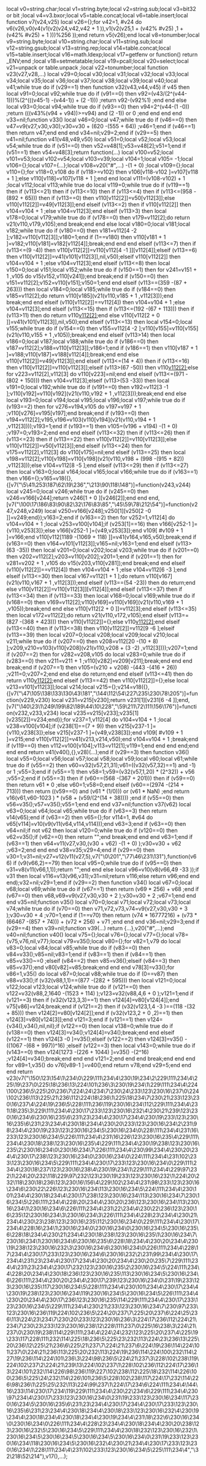 local v0=string.char;local v1=string.byte;local v2=string.sub;local v3=bit32 or bit ;local v4=v3.bxor;local v5=table.concat;local v6=table.insert;local function v7(v24,v25) local v26={};for v42=1, #v24 do v6(v26,v0(v4(v1(v2(v24,v42,v42 + 1 )),v1(v2(v25,1 + (v42% #v25) ,1 + (v42% #v25) + 1 )))%256 ));end return v5(v26);end local v8=tonumber;local v9=string.byte;local v10=string.char;local v11=string.sub;local v12=string.gsub;local v13=string.rep;local v14=table.concat;local v15=table.insert;local v16=math.ldexp;local v17=getfenv or function() return _ENV;end ;local v18=setmetatable;local v19=pcall;local v20=select;local v21=unpack or table.unpack ;local v22=tonumber;local function v23(v27,v28,...) local v29=0;local v30;local v31;local v32;local v33;local v34;local v35;local v36;local v37;local v38;local v39;local v40;local v41;while true do if (v29==1) then function v32(v43,v44,v45) if v45 then local v91=0;local v92;while true do if (v91==0) then v92=(v43/(2^(v44-1)))%(2^(((v45-1) -(v44-1)) + (2 -1))) ;return v92-(v92%1) ;end end else local v93=0;local v94;while true do if (v93==0) then v94=2^(v44-(1 -0)) ;return (((v43%(v94 + v94))>=v94) and (2 -1)) or 0 ;end end end end v33=nil;function v33() local v46=0;local v47;while true do if (v46==0) then v47=v9(v27,v30,v30);v30=v30 + (620 -(555 + 64)) ;v46=1;end if (v46==1) then return v47;end end end v34=nil;v29=2;end if (v29==5) then v41=nil;function v41(v48,v49,v50) local v51=0;local v52;local v53;local v54;while true do if (v51==0) then v52=v48[1];v53=v48[2];v51=1;end if (v51==1) then v54=v48[3];return function(...) local v100=v52;local v101=v53;local v102=v54;local v103=v39;local v104=1;local v105= -1;local v106={};local v107={...};local v108=v20("#",...) -(1 + 0) ;local v109={};local v110={};for v118=0,v108 do if (v118>=v102) then v106[v118-v102 ]=v107[v118 + 1 ];else v110[v118]=v107[v118 + 1 ];end end local v111=(v108-v102) + 1 ;local v112;local v113;while true do local v119=0;while true do if (v119==1) then if (v113<=21) then if (v113<=10) then if (v113<=4) then if (v113<=(958 -(892 + 65))) then if (v113==0) then v110[v112[2]]=v50[v112[3]];else v110[v112[2]]=v49[v112[3]];end elseif (v113<=2) then if v110[v112[2]] then v104=v104 + 1 ;else v104=v112[3];end elseif (v113>3) then local v178=0;local v179;while true do if (v178==0) then v179=v112[2];do return v21(v110,v179,v105);end break;end end else local v180=0;local v181;local v182;while true do if (v180==0) then v181=v112[4 -2 ];v182=v110[v112[3]];v180=1;end if (1==v180) then v110[v181 + 1 ]=v182;v110[v181]=v182[v112[4]];break;end end end elseif (v113<=7) then if (v113<=(9 -4)) then v110[v112[2]]=v110[v112[4 -1 ]][v112[4]];elseif (v113==6) then v110[v112[2]]=v41(v101[v112[3]],nil,v50);elseif v110[v112[2]] then v104=v104 + 1 ;else v104=v112[3];end elseif (v113<=8) then local v150=0;local v151;local v152;while true do if (v150==1) then for v241=v151 + 1 ,v105 do v15(v152,v110[v241]);end break;end if (v150==0) then v151=v112[2];v152=v110[v151];v150=1;end end elseif (v113==(359 -(87 + 263))) then local v184=0;local v185;while true do if (v184==0) then v185=v112[2];do return v110[v185](v21(v110,v185 + 1 ,v112[3]));end break;end end elseif (v110[v112[2]]==v112[4]) then v104=v104 + 1 ;else v104=v112[3];end elseif (v113<=15) then if (v113<=(192 -(67 + 113))) then if (v113>11) then do return v110[v112[2]]();end else v110[v112[2 + 0 ]]=v41(v101[v112[3]],nil,v50);end elseif (v113<=13) then local v154=0;local v155;while true do if (v154==0) then v155=v112[4 -2 ];v110[v155]=v110[v155](v21(v110,v155 + 1 ,v105));break;end end elseif (v113>14) then local v186=0;local v187;local v188;while true do if (v186==0) then v187=v112[2];v188=v110[v112[3]];v186=1;end if (v186==1) then v110[v187 + 1 ]=v188;v110[v187]=v188[v112[4]];break;end end else v110[v112[2]]=v49[v112[3]];end elseif (v113<=(14 + 4)) then if (v113<=16) then v110[v112[2]]=v110[v112[3]];elseif (v113>(67 -50)) then v110[v112[2]]();else for v223=v112[2],v112[3] do v110[v223]=nil;end end elseif (v113<=(971 -(802 + 150))) then v104=v112[3];elseif (v113>(53 -33)) then local v191=0;local v192;while true do if (v191==0) then v192=v112[3 -1 ];v110[v192]=v110[v192](v21(v110,v192 + 1 ,v112[3]));break;end end else local v193=0;local v194;local v195;local v196;local v197;while true do if (v193==2) then for v276=v194,v105 do v197=v197 + 1 ;v110[v276]=v195[v197];end break;end if (v193==0) then v194=v112[2];v195,v196=v103(v110[v194](v21(v110,v194 + 1 ,v112[3])));v193=1;end if (v193==1) then v105=(v196 + v194) -(1 + 0) ;v197=0;v193=2;end end end elseif (v113<=32) then if (v113<=26) then if (v113<=23) then if (v113==22) then v110[v112[2]]=v110[v112[3]];else v110[v112[2]]=v50[v112[3]];end elseif (v113<=24) then for v175=v112[2],v112[3] do v110[v175]=nil;end elseif (v113==25) then local v198=v112[2];v110[v198]=v110[v198](v21(v110,v198 + (998 -(915 + 82)) ,v112[3]));else v104=v112[8 -5 ];end elseif (v113<=29) then if (v113<=27) then local v163=0;local v164;local v165;local v166;while true do if (v163==1) then v166={};v165=v18({},{[v7("\5\41\253\187\62\19\236","\213\90\118\148")]=function(v243,v244) local v245=0;local v246;while true do if (v245==0) then v246=v166[v244];return v246[1 + 0 ][v246[2]];end end end,[v7("\100\17\186\83\90\82\32\176\83\85","\45\59\78\212\54")]=function(v247,v248,v249) local v250=v166[v248];v250[1][v250[2 -0 ]]=v249;end});v163=2;end if (v163==2) then for v252=1,v112[4] do v104=v104 + 1 ;local v253=v100[v104];if (v253[1]==16) then v166[v252-1 ]={v110,v253[3]};else v166[v252-1 ]={v49,v253[3]};end v109[ #v109 + 1 ]=v166;end v110[v112[1189 -(1069 + 118) ]]=v41(v164,v165,v50);break;end if (v163==0) then v164=v101[v112[3]];v165=nil;v163=1;end end elseif (v113>(63 -35)) then local v201=0;local v202;local v203;while true do if (v201==0) then v202=v112[2];v203=v110[v202];v201=1;end if (v201==1) then for v281=v202 + 1 ,v105 do v15(v203,v110[v281]);end break;end end elseif (v110[v112[2]]==v112[4]) then v104=v104 + 1 ;else v104=v112[6 -3 ];end elseif (v113<=30) then local v167=v112[1 + 1 ];do return v110[v167](v21(v110,v167 + 1 ,v112[3]));end elseif (v113==(54 -23)) then do return;end else v110[v112[2]]=v110[v112[3]][v112[4]];end elseif (v113<=37) then if (v113<=34) then if (v113==33) then local v168=0;local v169;while true do if (v168==0) then v169=v112[2];v110[v169]=v110[v169](v21(v110,v169 + 1 ,v105));break;end end else v110[v112[2 + 0 ]]=v112[3];end elseif (v113<=35) then local v172=v112[2];do return v21(v110,v172,v105);end elseif (v113==(827 -(368 + 423))) then v110[v112[2]]={};else v110[v112[2]]();end elseif (v113<=40) then if (v113<=38) then v110[v112[2]]=v112[9 -6 ];elseif (v113==39) then local v207=0;local v208;local v209;local v210;local v211;while true do if (v207==0) then v208=v112[20 -(10 + 8) ];v209,v210=v103(v110[v208](v21(v110,v208 + (3 -2) ,v112[3])));v207=1;end if (v207==2) then for v282=v208,v105 do local v283=0;while true do if (v283==0) then v211=v211 + 1 ;v110[v282]=v209[v211];break;end end end break;end if (v207==1) then v105=(v210 + v208) -(443 -(416 + 26)) ;v211=0;v207=2;end end else do return;end end elseif (v113<=41) then do return v110[v112[2]]();end elseif (v113==42) then v110[v112[2]]={};else local v213=v101[v112[3]];local v214;local v215={};v214=v18({},{[v7("\47\105\138\133\130\43\181","\144\112\54\227\235\230\78\205")]=function(v229,v230) local v231=v215[v230];return v231[1][v231[6 -4 ]];end,[v7("\140\23\1\249\199\82\189\44\10\228","\59\211\72\111\156\176")]=function(v232,v233,v234) local v235=v215[v233];v235[1][v235[2]]=v234;end});for v237=1,v112[4] do v104=v104 + 1 ;local v238=v100[v104];if (v238[1]==(7 + 9)) then v215[v237-1 ]={v110,v238[3]};else v215[v237-1 ]={v49,v238[3]};end v109[ #v109 + 1 ]=v215;end v110[v112[2]]=v41(v213,v214,v50);end v104=v104 + 1 ;break;end if (v119==0) then v112=v100[v104];v113=v112[1];v119=1;end end end end;end end end return v41(v40(),{},v28)(...);end if (v29==3) then function v36() local v55=0;local v56;local v57;local v58;local v59;local v60;local v61;while true do if (v55==2) then v60=v32(v57,21,31);v61=((v32(v57,32)==1) and  -1) or 1 ;v55=3;end if (v55==1) then v58=1;v59=(v32(v57,1,20) * (2^32)) + v56 ;v55=2;end if (v55==3) then if (v60==(568 -(367 + 201))) then if (v59==0) then return v61 * 0 ;else v60=1;v58=0;end elseif (v60==(2974 -(214 + 713))) then return ((v59==0) and (v61 * (1/0))) or (v61 * NaN) ;end return v16(v61,v60-1023 ) * (v58 + (v59/(2^(14 + 38)))) ;end if (v55==0) then v56=v35();v57=v35();v55=1;end end end v37=nil;function v37(v62) local v63=0;local v64;local v65;while true do if (v63==3) then return v14(v65);end if (v63==2) then v65={};for v114=1, #v64 do v65[v114]=v10(v9(v11(v64,v114,v114)));end v63=3;end if (v63==0) then v64=nil;if  not v62 then local v120=0;while true do if (v120==0) then v62=v35();if (v62==0) then return "";end break;end end end v63=1;end if (v63==1) then v64=v11(v27,v30,(v30 + v62) -(1 + 0) );v30=v30 + v62 ;v63=2;end end end v38=v35;v29=4;end if (v29==0) then v30=1;v31=nil;v27=v12(v11(v27,5),v7("\0\201","\77\46\231\131"),function(v66) if (v9(v66,2)==79) then local v95=0;while true do if (v95==0) then v31=v8(v11(v66,1,1));return "";end end else local v96=v10(v8(v66,49 -33 ));if v31 then local v116=v13(v96,v31);v31=nil;return v116;else return v96;end end end);v32=nil;v29=1;end if (v29==2) then function v34() local v67=0;local v68;local v69;while true do if (v67==1) then return (v69 * 256) + v68 ;end if (v67==0) then v68,v69=v9(v27,v30,v30 + 2 );v30=v30 + 2 ;v67=1;end end end v35=nil;function v35() local v70=0;local v71;local v72;local v73;local v74;while true do if (v70==0) then v71,v72,v73,v74=v9(v27,v30,v30 + 3 );v30=v30 + 4 ;v70=1;end if (1==v70) then return (v74 * 16777216) + (v73 * (66467 -(857 + 74))) + (v72 * 256) + v71 ;end end end v36=nil;v29=3;end if (v29==4) then v39=nil;function v39(...) return {...},v20("#",...);end v40=nil;function v40() local v75={};local v76={};local v77={};local v78={v75,v76,nil,v77};local v79=v35();local v80={};for v82=1,v79 do local v83=0;local v84;local v85;while true do if (v83==0) then v84=v33();v85=nil;v83=1;end if (v83==1) then if (v84==1) then v85=v33()~=0 ;elseif (v84==2) then v85=v36();elseif (v84==3) then v85=v37();end v80[v82]=v85;break;end end end v78[3]=v33();for v86=1,v35() do local v87=0;local v88;while true do if (0==v87) then v88=v33();if (v32(v88,1,1)==(877 -(282 + 595))) then local v121=0;local v122;local v123;local v124;while true do if (v121==0) then v122=v32(v88,2,1640 -(1523 + 114) );v123=v32(v88,4,6 + 0 );v121=1;end if (v121==3) then if (v32(v123,3,3)==1) then v124[4]=v80[v124[4]];end v75[v86]=v124;break;end if (v121==2) then if (v32(v123,1,4 -3 )==(118 -(32 + 85))) then v124[2]=v80[v124[2]];end if (v32(v123,2 + 0 ,2)==1) then v124[3]=v80[v124[3]];end v121=3;end if (v121==1) then v124={v34(),v34(),nil,nil};if (v122==0) then local v138=0;while true do if (v138==0) then v124[3]=v34();v124[4]=v34();break;end end elseif (v122==1) then v124[3 -0 ]=v35();elseif (v122==2) then v124[3]=v35() -((1067 -(68 + 997))^16) ;elseif (v122==3) then local v143=0;while true do if (v143==0) then v124[1273 -(226 + 1044) ]=v35() -(2^16) ;v124[4]=v34();break;end end end v121=2;end end end break;end end end for v89=1,v35() do v76[v89-1 ]=v40();end return v78;end v29=5;end end end return v23(v7("\150\123\154\1\234\0\229\111\234\4\230\19\234\2\229\111\234\4\225\19\237\0\225\18\236\13\224\101\236\3\230\19\234\1\229\111\234\4\224\100\236\5\225\20\236\7\224\24\234\7\230\24\233\123\230\16\237\0\224\102\236\113\225\21\236\112\224\18\236\1\225\18\234\7\230\21\233\123\230\16\237\4\224\19\236\5\228\111\236\119\230\16\234\112\229\111\234\4\231\18\235\3\229\111\234\4\230\17\233\123\230\16\232\4\230\21\239\123\230\16\234\6\230\16\235\6\231\23\234\4\230\17\234\4\230\19\233\123\230\16\235\6\231\23\234\4\230\18\234\4\230\20\233\123\230\16\234\2\231\98\234\4\230\19\233\123\230\16\234\5\230\16\234\0\228\111\234\4\231\16\233\123\230\16\234\5\226\111\234\4\231\16\226\123\230\16\235\4\229\111\234\4\230\18\238\123\230\16\235\4\229\111\234\4\230\19\238\123\230\16\235\2\230\16\234\0\230\16\234\7\226\111\234\4\230\99\234\4\230\20\234\4\230\17\238\123\230\16\234\0\230\16\234\0\224\111\234\4\231\102\233\123\230\16\234\5\229\111\234\4\230\17\233\123\230\16\234\0\229\111\234\4\230\18\237\123\230\16\238\4\230\19\234\1\229\111\234\4\229\97\232\1\224\20\232\118\229\97\232\123\230\19\233\123\230\16\232\1\224\20\232\118\230\18\236\123\230\16\156\4\229\102\234\4\231\98\233\123\230\16\234\6\230\22\226\123\230\16\234\113\230\16\234\5\224\111\234\4\230\101\234\4\230\18\234\4\230\17\238\123\230\16\234\113\230\16\234\7\230\16\234\5\226\111\234\4\228\20\234\4\230\20\236\123\230\16\234\113\230\16\234\1\230\16\234\6\226\111\234\4\231\22\234\4\230\22\236\123\230\16\235\12\230\16\234\3\230\16\234\3\226\111\234\4\228\23\234\4\230\21\234\4\230\23\238\123\230\16\235\112\230\16\234\0\229\111\234\4\230\17\234\4\228\16\234\1\230\16\234\0\230\16\234\0\230\16\234\5\230\16\235\6\228\18\234\4\230\21\234\4\230\18\238\123\230\16\235\1\230\16\234\7\230\16\234\1\230\16\234\6\230\16\235\6\228\18\234\4\230\20\234\4\230\19\238\123\230\16\232\3\230\16\234\6\230\16\234\0\226\111\234\4\228\17\234\4\230\17\233\123\230\16\234\6\230\16\232\2\231\99\234\4\230\17\234\4\231\23\234\4\230\17\234\4\230\20\234\4\230\20\235\7\229\111\234\4\231\23\234\4\230\17\232\123\230\16\235\2\230\16\234\5\224\111\234\4\228\20\234\4\230\18\236\123\230\16\235\113\230\16\234\5\230\16\234\6\226\111\234\4\230\20\234\4\230\17\239\123\230\16\234\0\231\19\233\123\230\16\235\117\230\16\234\5\228\111\234\4\230\101\234\4\230\17\234\4\230\19\238\123\230\16\234\119\230\16\234\5\230\16\234\5\226\111\234\4\230\20\234\4\230\17\236\123\230\16\235\114\229\111\234\4\230\17\233\123\230\16\234\5\229\111\234\4\230\21\233\123\230\16\234\7\230\97\233\123\230\16\236\119\224\102\236\5\224\20\237\7\225\20\237\6\224\25\236\113\224\23\234\7\230\20\233\123\230\16\236\3\224\17\236\112\224\21\234\7\230\23\233\123\230\16\238\12\228\111\237\0\225\16\238\3\224\21\237\0\230\19\238\114\229\111\234\4\224\24\232\123\225\20\237\4\225\19\233\117\228\111\232\114\225\18\236\5\225\23\232\113\224\23\236\13\225\20\236\12\225\21\236\6\225\21\237\7\224\21\237\6\224\19\236\114\224\101\237\0\224\21\236\113\225\20\232\113\224\19\236\114\224\100\232\114\227\19\236\114\224\101\236\3\224\98\236\5\224\21\237\3\228\102\238\119\224\102\237\2\224\21\239\13\224\102\237\1\228\102\236\112\224\17\236\13\224\101\232\114\226\98\236\119\227\102\238\112\225\18\232\114\226\100\236\5\225\24\232\114\226\101\236\5\228\102\238\117\224\17\232\114\226\98\236\1\225\25\232\113\224\99\237\1\224\17\234\6\224\111\234\4\144\16\233\114\230\17\234\119\229\111\234\4\230\22\234\6\229\111\234\4\230\97\234\4\230\17\233\123\230\16\234\0\231\19\233\123\230\16\234\117\230\16\234\5\230\16\235\6\231\23\234\4\230\17\234\4\230\17\233\123\230\16\235\6\231\23\234\4\230\18\234\4\230\18\233\123\230\16\232\4\230\19\234\4\230\18\234\4\230\18\234\4\230\19\234\4\231\18\232\6\230\16\234\0\230\16\234\0\226\111\234\4\228\23\234\4\230\18\234\4\230\20\238\123\230\16\232\5\230\16\234\5\229\111\234\4\230\18\232\123\230\16\232\1\230\16\234\5\230\16\234\5\230\16\234\5\230\16\234\0\231\19\233\123\230\16\234\118\230\16\234\5\230\16\232\4\230\21\234\4\230\17\233\123\230\16\234\1\228\111\234\4\231\102\233\123\230\16\234\5\225\111\234\4","\32\218\52\214"),v17(),...);
